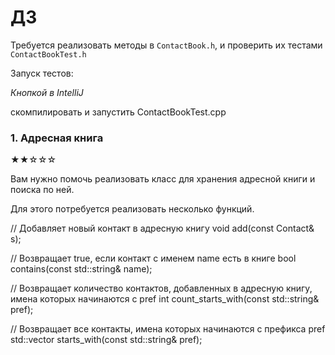 # ДЗ 
Требуется реализовать методы в `ContactBook.h`, и проверить их тестами `ContactBookTest.h`

Запуск тестов: 

*Кнопкой в IntelliJ*

скомпилировать и запустить ContactBookTest.cpp

### 1. Адресная книга
★★☆☆☆

Вам нужно помочь реализовать класс для хранения адресной книги и поиска по ней.

Для этого потребуется реализовать несколько функций. 

// Добавляет новый контакт в адресную книгу
void add(const Contact& s);

// Возвращает true, если контакт с именем name есть в книге
bool contains(const std::string& name);


// Возвращает количество контактов, добавленных в адресную книгу, имена которых начинаются с pref
int count_starts_with(const std::string& pref);

// Возвращает все контакты, имена которых начинаются с префикса pref
std::vector<Contact> starts_with(const std::string& pref);
